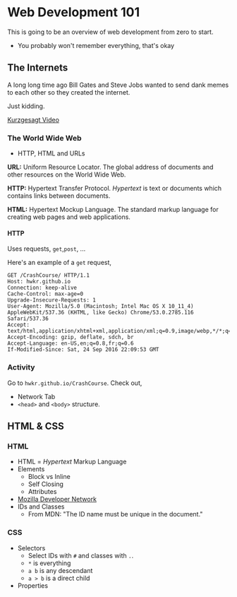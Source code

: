# Web Development 101

This is going to be an overview of web development from zero to start.

* You probably won't remember everything, that's okay

## The Internets

A long long time ago Bill Gates and Steve Jobs wanted to send dank memes to each other so they created the internet.

Just kidding.

[Kurzgesagt Video](https://www.youtube.com/watch?v=21eFwbb48sE)

### The World Wide Web

* HTTP, HTML and URLs

**URL:** Uniform Resource Locator. The global address of documents and other resources on the World Wide Web.

**HTTP:** Hypertext Transfer Protocol. *Hypertext* is text or documents which contains links between documents.

**HTML:** Hypertext Mockup Language. The standard markup language for creating web pages and web applications.

#### HTTP

Uses requests, `get`,`post`, ...

Here's an example of a `get` request,

```
GET /CrashCourse/ HTTP/1.1
Host: hwkr.github.io
Connection: keep-alive
Cache-Control: max-age=0
Upgrade-Insecure-Requests: 1
User-Agent: Mozilla/5.0 (Macintosh; Intel Mac OS X 10_11_4) AppleWebKit/537.36 (KHTML, like Gecko) Chrome/53.0.2785.116 Safari/537.36
Accept: text/html,application/xhtml+xml,application/xml;q=0.9,image/webp,*/*;q=0.8
Accept-Encoding: gzip, deflate, sdch, br
Accept-Language: en-US,en;q=0.8,fr;q=0.6
If-Modified-Since: Sat, 24 Sep 2016 22:09:53 GMT
```

### Activity

Go to `hwkr.github.io/CrashCourse`. Check out,

* Network Tab
* `<head>` and `<body>` structure.

## HTML & CSS

### HTML

* HTML = *Hypertext* Markup Language
* Elements
  * Block vs Inline
  * Self Closing
  * Attributes
* [Mozilla Developer Network](https://developer.mozilla.org/en-US/docs/Web/HTML/Element)
* IDs and Classes
  * From MDN: "The ID name must be unique in the document."

### CSS

* Selectors
  * Select IDs with `#` and classes with `.`. 
  * `*` is everything
  * `a b` is any descendant
  * `a > b` is a direct child
* Properties
